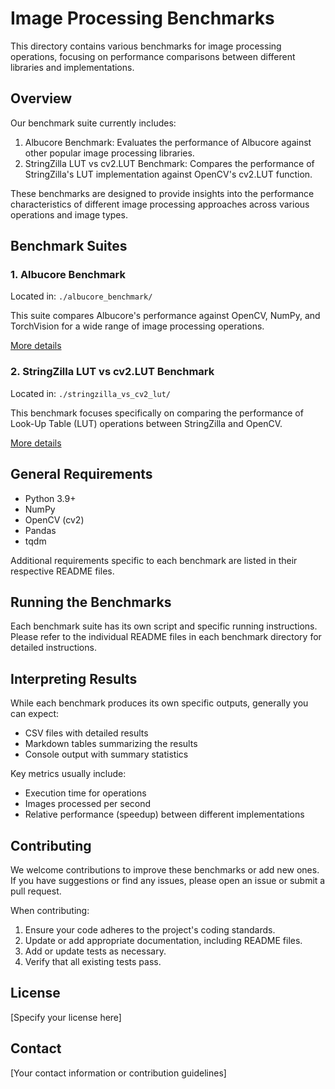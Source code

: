 # Image Processing Benchmarks

This directory contains various benchmarks for image processing operations, focusing on performance comparisons between different libraries and implementations.

## Overview

Our benchmark suite currently includes:

1. Albucore Benchmark: Evaluates the performance of Albucore against other popular image processing libraries.
2. StringZilla LUT vs cv2.LUT Benchmark: Compares the performance of StringZilla's LUT implementation against OpenCV's cv2.LUT function.

These benchmarks are designed to provide insights into the performance characteristics of different image processing approaches across various operations and image types.

## Benchmark Suites

### 1. Albucore Benchmark

Located in: `./albucore_benchmark/`

This suite compares Albucore's performance against OpenCV, NumPy, and TorchVision for a wide range of image processing operations.

[More details](./albucore_benchmark/README.md)

### 2. StringZilla LUT vs cv2.LUT Benchmark

Located in: `./stringzilla_vs_cv2_lut/`

This benchmark focuses specifically on comparing the performance of Look-Up Table (LUT) operations between StringZilla and OpenCV.

[More details](./stringzilla_vs_cv2_lut/README.md)

## General Requirements

- Python 3.9+
- NumPy
- OpenCV (cv2)
- Pandas
- tqdm

Additional requirements specific to each benchmark are listed in their respective README files.

## Running the Benchmarks

Each benchmark suite has its own script and specific running instructions. Please refer to the individual README files in each benchmark directory for detailed instructions.

## Interpreting Results

While each benchmark produces its own specific outputs, generally you can expect:

- CSV files with detailed results
- Markdown tables summarizing the results
- Console output with summary statistics

Key metrics usually include:

- Execution time for operations
- Images processed per second
- Relative performance (speedup) between different implementations

## Contributing

We welcome contributions to improve these benchmarks or add new ones. If you have suggestions or find any issues, please open an issue or submit a pull request.

When contributing:

1. Ensure your code adheres to the project's coding standards.
2. Update or add appropriate documentation, including README files.
3. Add or update tests as necessary.
4. Verify that all existing tests pass.

## License

[Specify your license here]

## Contact

[Your contact information or contribution guidelines]
